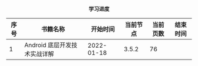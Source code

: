 <center><b>学习进度</b></center>

| 序号 | 书籍名称                     | 开始时间   | 当前节点 | 当前页数 | 结束时间 |
| ---- | ---------------------------- | ---------- | -------- | -------- | -------- |
| 1    | Android 底层开发技术实战详解 | 2022-01-18 | 3.5.2    | 76       |          |


